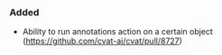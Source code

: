### Added

- Ability to run annotations action on a certain object
  (<https://github.com/cvat-ai/cvat/pull/8727>)
